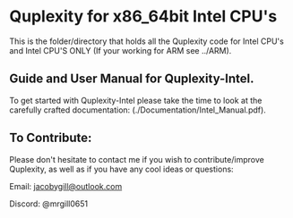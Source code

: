 # Quplexity for x86_64bit Intel CPU's
This is the folder/directory that holds all the Quplexity code for Intel CPU's and Intel CPU'S ONLY (If your working for ARM see ../ARM).

## Guide and User Manual for Quplexity-Intel.
To get started with Quplexity-Intel please take the time to look at the carefully crafted documentation: (./Documentation/Intel_Manual.pdf).

## To Contribute:
Please don't hesitate to contact me if you wish to contribute/improve Quplexity, as well as if you have any cool ideas or questions:

Email: jacobygill@outlook.com 

Discord: @mrgill0651
